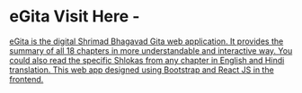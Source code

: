 # eGita  Visit Here - <a href="https://aeshtech.github.io/eGita/" target="_blank" alt="eGita Link" name="eGita App" >
eGita is the digital Shrimad Bhagavad Gita web application. It provides the summary of all 18 chapters in more understandable and interactive way. You could also read the specific Shlokas from any chapter in English and Hindi translation. This web app designed using Bootstrap and  React JS in the frontend.
